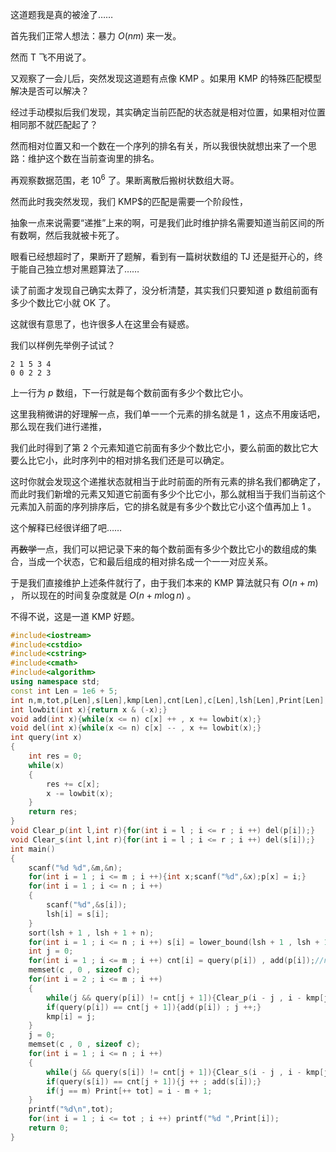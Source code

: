 这道题我是真的被淦了……   

首先我们正常人想法：暴力 $O(nm)$ 来一发。   

然而 T 飞不用说了。   

又观察了一会儿后，突然发现这道题有点像 KMP 。如果用 KMP 的特殊匹配模型解决是否可以解决？     

经过手动模拟后我们发现，其实确定当前匹配的状态就是相对位置，如果相对位置相同那不就匹配起了？    

然而相对位置又和一个数在一个序列的排名有关，所以我很快就想出来了一个思路：维护这个数在当前查询里的排名。    

再观察数据范围，老 $10 ^ 6$ 了。果断离散后搬树状数组大哥。    

然而此时我突然发现，我们 KMP$的匹配是需要一个阶段性，    

抽象一点来说需要“递推”上来的啊，可是我们此时维护排名需要知道当前区间的所有数啊，然后我就被卡死了。    

眼看已经想超时了，果断开了题解，看到有一篇树状数组的 TJ 还是挺开心的，终于能自己独立想对黑题算法了……    

读了前面才发现自己确实太莽了，没分析清楚，其实我们只要知道 p 数组前面有多少个数比它小就 OK 了。   

这就很有意思了，也许很多人在这里会有疑惑。    

我们以样例先举例子试试？   

```
2 1 5 3 4 
0 0 2 2 3
```
上一行为 $p$ 数组，下一行就是每个数前面有多少个数比它小。    

这里我稍微讲的好理解一点，我们单一一个元素的排名就是 $1$ ，这点不用废话吧，那么现在我们进行递推，   

我们此时得到了第 $2$ 个元素知道它前面有多少个数比它小，要么前面的数比它大要么比它小，此时序列中的相对排名我们还是可以确定。    

这时你就会发现这个递推状态就相当于此时前面的所有元素的排名我们都确定了，而此时我们新增的元素又知道它前面有多少个比它小，那么就相当于我们当前这个元素加入前面的序列排序后，它的排名就是有多少个数比它小这个值再加上 $1$ 。    

这个解释已经很详细了吧……    

再~~数学~~一点，我们可以把记录下来的每个数前面有多少个数比它小的数组成的集合，当成一个状态，它和最后组成的相对排名成一个一一对应关系。   

于是我们直接维护上述条件就行了，由于我们本来的 KMP 算法就只有 $O(n + m)$ ， 所以现在的时间复杂度就是 $O(n + m \log n)$ 。   

不得不说，这是一道 KMP 好题。    
```cpp
#include<iostream>
#include<cstdio>
#include<cstring>
#include<cmath>
#include<algorithm>
using namespace std;
const int Len = 1e6 + 5;
int n,m,tot,p[Len],s[Len],kmp[Len],cnt[Len],c[Len],lsh[Len],Print[Len];
int lowbit(int x){return x & (-x);}
void add(int x){while(x <= n) c[x] ++ , x += lowbit(x);}
void del(int x){while(x <= n) c[x] -- , x += lowbit(x);}
int query(int x)
{
	int res = 0;
	while(x)
	{
		res += c[x];
		x -= lowbit(x);
	}
	return res;
}
void Clear_p(int l,int r){for(int i = l ; i <= r ; i ++) del(p[i]);}
void Clear_s(int l,int r){for(int i = l ; i <= r ; i ++) del(s[i]);}
int main()
{
	scanf("%d %d",&m,&n);
	for(int i = 1 ; i <= m ; i ++){int x;scanf("%d",&x);p[x] = i;}
	for(int i = 1 ; i <= n ; i ++)
	{
		scanf("%d",&s[i]);
		lsh[i] = s[i];
	} 
	sort(lsh + 1 , lsh + 1 + n);
	for(int i = 1 ; i <= n ; i ++) s[i] = lower_bound(lsh + 1 , lsh + 1 + n , s[i]) - lsh;
	int j = 0;
	for(int i = 1 ; i <= m ; i ++) cnt[i] = query(p[i]) , add(p[i]);//num数组就是表示前面有多少个数小于它
	memset(c , 0 , sizeof c);
	for(int i = 2 ; i <= m ; i ++)
	{
		while(j && query(p[i]) != cnt[j + 1]){Clear_p(i - j , i - kmp[j] - 1) ; j = kmp[j];}//中间全部甩掉
		if(query(p[i]) == cnt[j + 1]){add(p[i]) ; j ++;}
		kmp[i] = j;
	}
	j = 0;
	memset(c , 0 , sizeof c);
	for(int i = 1 ; i <= n ; i ++)
	{
		while(j && query(s[i]) != cnt[j + 1]){Clear_s(i - j , i - kmp[j] - 1) ; j = kmp[j];}
		if(query(s[i]) == cnt[j + 1]){j ++ ; add(s[i]);}
		if(j == m) Print[++ tot] = i - m + 1;
	}
	printf("%d\n",tot);
	for(int i = 1 ; i <= tot ; i ++) printf("%d ",Print[i]);
	return 0;
}
```